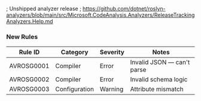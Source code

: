 ﻿; Unshipped analyzer release
; https://github.com/dotnet/roslyn-analyzers/blob/main/src/Microsoft.CodeAnalysis.Analyzers/ReleaseTrackingAnalyzers.Help.md

### New Rules

Rule ID     | Category      | Severity | Notes
------------|---------------|----------|---------------------------
AVROSG0001  | Compiler      | Error    | Invalid JSON — can't parse
AVROSG0002  | Compiler      | Error    | Invalid schema logic
AVROSG0003  | Configuration | Warning  | Attribute mismatch
